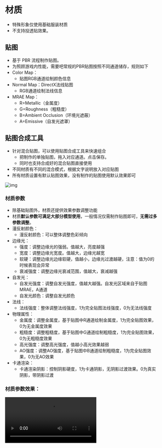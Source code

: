 # 材质

- 特殊形象仅使用基础服装材质
- 不支持投透贴效果。

## 贴图

- 基于 PBR 流程制作贴图。
- 为照顾游戏内性能，需要吧常规的PBR贴图按照不同通道储存，规则如下
- Color Map：
  - 贴图RGB通道绘制颜色信息
- Normal Map：DirectX法线贴图
  - RGB通道绘制法线信息
- MRAE Map：
  - R=Metallic（金属度）
  - G=Roughness（粗糙度）
  - B=Ambient Occlusion（环境光遮蔽）
  - A=Emissive（自发光遮罩）

## 贴图合成工具

- 针对混合贴图，可以使用贴图合成工具来快速组合
  - 把制作的单独贴图，拖入对应通道。点击保存。
  - 同时也支持合成好的混合贴图直接使用
- 不同材质有不同的混合模式，根据文字说明放入对应贴图
- 所有材质设置有默认贴图效果，没有制作的贴图使用默认效果即可

![img](https://arkimg.ark.online/1748253671308-1.png)

### 材质参数

- 除基础贴图外，材质还提供效果参数调整功能
- 材质**默认参数可满足大部分模型使用**，一般情况仅需制作贴图即可，**无需过多参数调整**。
- 漫反射颜色：
  - 漫反射颜色：可以整体调整色彩倾向
- 边缘光：
  - 强度：调整边缘光的强弱。值越大，亮度越强
  - 宽度：调整边缘光宽度。值越大，边缘光越宽
  - 软硬：调整边缘光边缘软硬，值越小，边缘光过渡越硬，注意：值为0的时候表现会异常
  - 衰减强度：调整边缘光衰减范围，值越大，衰减越强
- 自发光：
  - 自发光强度：调整自发光强度，值越大越强。自发光区域来自于贴图MRAE，A通道
  - 自发光颜色：调整自发光颜色
- 法线：
  - 法线强度：整体调整法线强度，1为完全贴图法线强度，0为无法线强度
- 物理属性：
  - 金属度：调整金属度，基于贴图中R通道绘制金属度，1为完全贴图效果，0为无金属度效果
  - 粗糙度：调整粗糙度，基于贴图中G通道绘制粗糙度，1为完全贴图效果，0为无粗糙度效果
  - 高光强度：调整高光强度，值越小高光效果越弱
  - AO强度：调整AO强度，基于贴图中B通道绘制粗糙度，1为完全贴图效果，0为无AO效果
- 卡通渲染：
  - 卡通渲染阴影：控制阴影硬度，1为卡通阴影，无阴影过渡效果。0为真实阴影，带阴影过渡

### 材质参数效果：

<video controls src="https://arkimg.ark.online/%E7%9A%AE%E5%A5%97.mp4" />